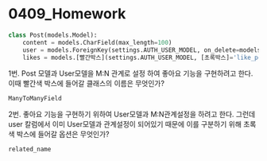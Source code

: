 # 0409_Homework

```python
class Post(models.Model):
    content = models.CharField(max_length=100)
    user = models.ForeignKey(settings.AUTH_USER_MODEL, on_delete=models.CASCADE)
    likes = models.[빨간박스](settings.AUTH_USER_MODEL, [초록박스]='like_post_set', blank=True)
```



1번. Post 모델과 User모델을 M:N 관계로 설정 하여 좋아요 기능을 구현하려고 한다. 이때 빨간색 박스에 들어갈 클래스의 이름은 무엇인가?



`ManyToManyField`



2번. 좋아요 기능을 구현하기 위하여 User모델과 M:N관계설정을 하려고 한다. 그런데 user 칼럼에서 이미 User모델과 관계설정이 되어있기 때문에 이를 구분하기 위해 초록색 박스에 들어갈 옵션은 무엇인가?



`related_name`

